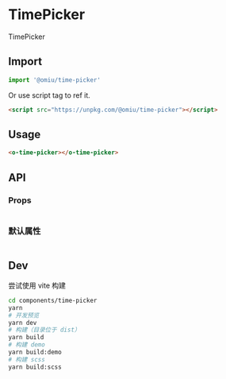
# TimePicker

TimePicker

## Import

```js
import '@omiu/time-picker'
```

Or use script tag to ref it.

```html
<script src="https://unpkg.com/@omiu/time-picker"></script>
```

## Usage

```html
<o-time-picker></o-time-picker>
```

## API

### Props

```tsx
```

### 默认属性

```tsx

```

## Dev

尝试使用 vite 构建

```bash
cd components/time-picker
yarn
# 开发预览
yarn dev
# 构建（目录位于 dist）
yarn build
# 构建 demo
yarn build:demo
# 构建 scss
yarn build:scss
```

